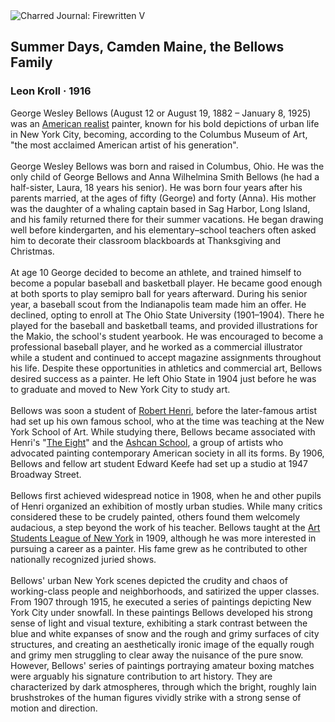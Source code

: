 <div class="artwork-of-the-day">
  <div class="container">
    <div class="img-wrapper">
      <img
        src="https://uploads5.wikiart.org/00127/images/leon-kroll/summer-days-camden-maine-the-bellows-family.jpg!Large.jpg"
        alt="Charred Journal: Firewritten V" />
    </div>
    <div class="artwork-detail">
      <div class="artwork-origin"> 
        <h2 class="artwork-name">Summer Days, Camden Maine, the Bellows Family</h2>
        <h3 class="artist">
          Leon Kroll
                    ·  1916
        </h3>
      </div>
      <p class="description">
        <span class="artwork-description-text ng-binding" ng-bind-html="viewModel.ArtworkOfTheDay.Description | unsafe">George Wesley Bellows (August 12 or August 19, 1882 – January 8, 1925) was an <a target="_blank" href="/en/artists-by-art-movement/new-realism-american-realism">American realist</a> painter, known for his bold depictions of urban life in New York City, becoming, according to the Columbus Museum of Art, "the most acclaimed American artist of his generation".
<br>
<br>George Wesley Bellows was born and raised in Columbus, Ohio. He was the only child of George Bellows and Anna Wilhelmina Smith Bellows (he had a half-sister, Laura, 18 years his senior). He was born four years after his parents married, at the ages of fifty (George) and forty (Anna). His mother was the daughter of a whaling captain based in Sag Harbor, Long Island, and his family returned there for their summer vacations. He began drawing well before kindergarten, and his elementary–school teachers often asked him to decorate their classroom blackboards at Thanksgiving and Christmas.
<br>
<br>At age 10 George decided to become an athlete, and trained himself to become a popular baseball and basketball player. He became good enough at both sports to play semipro ball for years afterward. During his senior year, a baseball scout from the Indianapolis team made him an offer. He declined, opting to enroll at The Ohio State University (1901–1904). There he played for the baseball and basketball teams, and provided illustrations for the Makio, the school's student yearbook. He was encouraged to become a professional baseball player, and he worked as a commercial illustrator while a student and continued to accept magazine assignments throughout his life. Despite these opportunities in athletics and commercial art, Bellows desired success as a painter. He left Ohio State in 1904 just before he was to graduate and moved to New York City to study art.
<br>
<br>Bellows was soon a student of <a target="_blank" href="/en/robert-henri">Robert Henri</a>, before the later-famous artist had set up his own famous school, who at the time was teaching at the New York School of Art. While studying there, Bellows became associated with Henri's "<a target="_blank" href="/en/robert-henri">The Eight</a>" and the <a target="_blank" href="/en/artists-by-painting-school/ashcan-school">Ashcan School</a>, a group of artists who advocated painting contemporary American society in all its forms. By 1906, Bellows and fellow art student Edward Keefe had set up a studio at 1947 Broadway Street.
<br>
<br>Bellows first achieved widespread notice in 1908, when he and other pupils of Henri organized an exhibition of mostly urban studies. While many critics considered these to be crudely painted, others found them welcomely audacious, a step beyond the work of his teacher. Bellows taught at the <a target="_blank" href="/en/artists-by-art-institution/art-students-league">Art Students League of New York</a> in 1909, although he was more interested in pursuing a career as a painter. His fame grew as he contributed to other nationally recognized juried shows.
<br>
<br>Bellows' urban New York scenes depicted the crudity and chaos of working-class people and neighborhoods, and satirized the upper classes. From 1907 through 1915, he executed a series of paintings depicting New York City under snowfall. In these paintings Bellows developed his strong sense of light and visual texture, exhibiting a stark contrast between the blue and white expanses of snow and the rough and grimy surfaces of city structures, and creating an aesthetically ironic image of the equally rough and grimy men struggling to clear away the nuisance of the pure snow. However, Bellows' series of paintings portraying amateur boxing matches were arguably his signature contribution to art history. They are characterized by dark atmospheres, through which the bright, roughly lain brushstrokes of the human figures vividly strike with a strong sense of motion and direction.</span>
                        <div class="text-shadow-container" ng-show="showShadow" style=""></div>
      </p>
    </div>
  </div>

</div>
